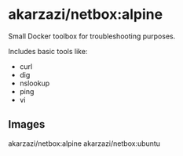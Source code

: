 # akarzazi/netbox:alpine

Small Docker toolbox for troubleshooting purposes.

Includes basic tools like:
- curl
- dig
- nslookup
- ping
- vi

## Images
akarzazi/netbox:alpine
akarzazi/netbox:ubuntu
